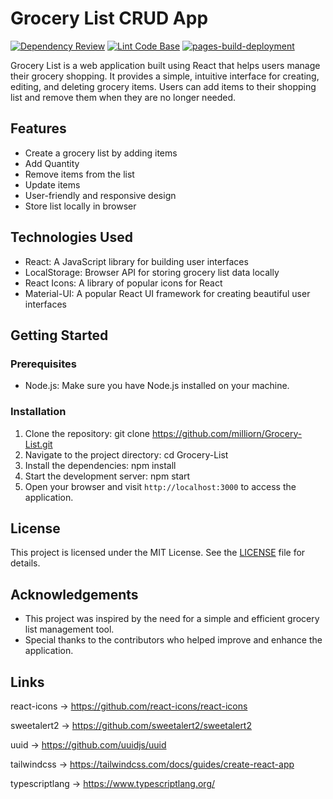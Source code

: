 # Grocery List CRUD App

[![Dependency Review](https://github.com/milliorn/Grocery-List/actions/workflows/dependency-review.yml/badge.svg)](https://github.com/milliorn/Grocery-List/actions/workflows/dependency-review.yml)
[![Lint Code Base](https://github.com/milliorn/Grocery-List/actions/workflows/super-linter.yml/badge.svg)](https://github.com/milliorn/Grocery-List/actions/workflows/super-linter.yml)
[![pages-build-deployment](https://github.com/milliorn/Grocery-List/actions/workflows/pages/pages-build-deployment/badge.svg)](https://github.com/milliorn/Grocery-List/actions/workflows/pages/pages-build-deployment)

Grocery List is a web application built using React that helps users manage their grocery shopping. It provides a simple, intuitive interface for creating, editing, and deleting grocery items. Users can add items to their shopping list and remove them when they are no longer needed.

## Features

- Create a grocery list by adding items
- Add Quantity
- Remove items from the list
- Update items
- User-friendly and responsive design
- Store list locally in browser

## Technologies Used

- React: A JavaScript library for building user interfaces
- LocalStorage: Browser API for storing grocery list data locally
- React Icons: A library of popular icons for React
- Material-UI: A popular React UI framework for creating beautiful user interfaces

## Getting Started

### Prerequisites

- Node.js: Make sure you have Node.js installed on your machine.

### Installation

1. Clone the repository: git clone https://github.com/milliorn/Grocery-List.git
2. Navigate to the project directory: cd Grocery-List
3. Install the dependencies: npm install
4. Start the development server: npm start
5. Open your browser and visit `http://localhost:3000` to access the application.

## License

This project is licensed under the MIT License. See the [LICENSE](LICENSE) file for details.

## Acknowledgements

- This project was inspired by the need for a simple and efficient grocery list management tool.
- Special thanks to the contributors who helped improve and enhance the application.

## Links

react-icons -> https://github.com/react-icons/react-icons

sweetalert2 -> https://github.com/sweetalert2/sweetalert2

uuid -> https://github.com/uuidjs/uuid

tailwindcss -> https://tailwindcss.com/docs/guides/create-react-app

typescriptlang -> https://www.typescriptlang.org/
